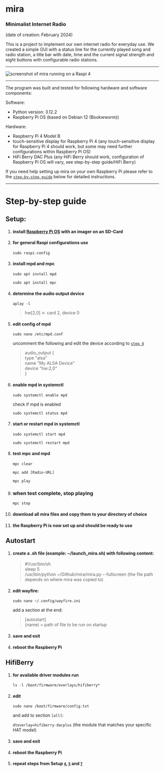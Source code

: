
# mira
### Minimalist Internet Radio

(date of creation: February 2024)

This is a project to implement our own internet radio for everyday use. We created a simple GUI with a status line for the currently played song and radio station, a title bar with date, time and the current signal strength and eight buttons with configurable radio stations.

___

![screenshot of mira running on a Raspi 4](/screenshots/ "GUI of mira")

___

The program was built and tested for following hardware and software components:

Software:

- Python version: 3.12.2
- Raspberry Pi OS (based on Debian 12 (Bookwworm))

Hardware:
- Raspberry Pi 4 Model B
- touch-sensitive display for Raspberry Pi 4 (any touch-sensitive display for Raspberry Pi 4 should work, but some may need further configurations within Raspberry Pi OS)
- HiFi Berry DAC Plus (any HiFi Berry should work, configuration of Raspberry Pi OS will vary, see step-by-step guide/HiFi Berry)


If you need help setting up mira on your own Raspberry Pi please refer to the [`step-by-step guide`](#step-by-step-guide) below for detailed instructions.

___

# Step-by-step guide


## Setup:

1. #### install [Raspberry Pi OS](https://www.raspberrypi.com/software/ "Go to website") with an imager on an SD-Card

2. #### for general Raspi configurations use

    `sudo raspi-config`

3. #### install mpd and mpc

    `sudo apt install mpd`

    `sudo apt install mpc`

4. #### determine the audio output device

    `aplay -l`

    > hw[2,0] <- card 2, device 0

5. #### edit config of mpd

    `sudo nano /etc/mpd.conf`
    
    uncomment the following and edit the device according to [`step 4`](#determine-the-audio-output-device)
    
    >audio_output {  
    >   type          "alsa"  
    >   name          "My ALSA Device"  
    >   device       "hw:2,0"  
    >}

6. #### enable mpd in systemctl

    `sudo systemctl enable mpd`
    
    check if mpd is enabled

    `sudo systemctl status mpd`

7. #### start or restart mpd in systemctl

    `sudo systemctl start mpd`

    `sudo systemctl restart mpd`

8. #### test mpc and mpd
    
    `mpc clear`
    
    `mpc add [Radio-URL]`
    
    `mpc play`

9. ### when test complete, stop playing

    `mpc stop`

10. #### download all mira files and copy them to your directory of choice

11. #### the Raspberry Pi is now set up and should be ready to use



## Autostart

1. #### create a .sh file (example: ~/launch_mira.sh) with following content:
    
    > #!/usr/bin/sh  
    > sleep 5  
    > /usr/bin/python ~/Github/mira/mira.py --fullscreen  (the file path depends on where mira was copied to)

2. #### edit wayfire:

    `sudo nano ~/.config/wayfire.ini`

    add a section at the end:
    
    > [autostart]  
    > (name) = path of file to be run on startup

3. #### save and exit

4. #### reboot the Raspberry Pi





## HifiBerry 

1. #### for available driver modules run
    `ls -l /boot/firmware/overlays/hifiberry*`

2. #### edit 

    `sudo nano /boot/firmware/config.txt`
    
    and add to section `[all]`:

    `dtoverlay=hifiberry-dacplus`        (the module that matches your specific HAT model)

4. #### save and exit

5. #### reboot the Raspberry Pi

6. #### repeat steps from Setup [`4`](#determine-the-audio-output-device), [`5`](#edit-config-of-mpd) and [`7`](#start-or-restart-mpd-in-systemctl)

